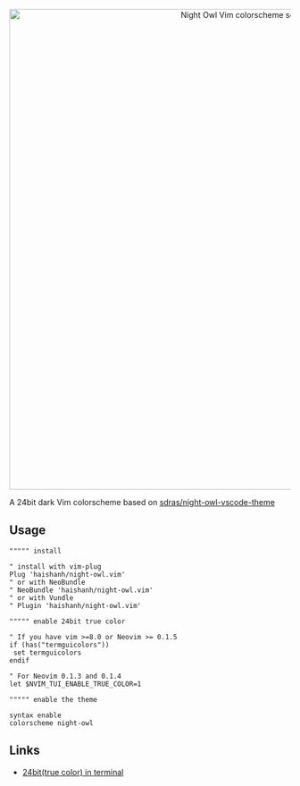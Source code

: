 <p align="center">
  <img width="860" alt="Night Owl Vim colorscheme screenshot" src="https://user-images.githubusercontent.com/1166872/51114745-2a1d1280-1841-11e9-93a5-4ffee84dc7fa.png">
</p>

A 24bit dark Vim colorscheme based on [sdras/night-owl-vscode-theme](https://github.com/sdras/night-owl-vscode-theme)

## Usage

```vim
""""" install

" install with vim-plug
Plug 'haishanh/night-owl.vim'
" or with NeoBundle
" NeoBundle 'haishanh/night-owl.vim'
" or with Vundle
" Plugin 'haishanh/night-owl.vim'

""""" enable 24bit true color

" If you have vim >=8.0 or Neovim >= 0.1.5
if (has("termguicolors"))
 set termguicolors
endif

" For Neovim 0.1.3 and 0.1.4
let $NVIM_TUI_ENABLE_TRUE_COLOR=1

""""" enable the theme

syntax enable
colorscheme night-owl
```

## Links

- [24bit(true color) in terminal](https://gist.github.com/XVilka/8346728)
